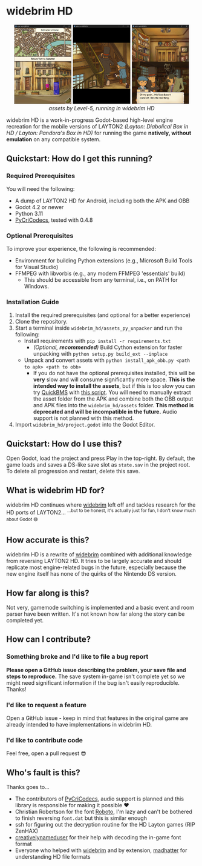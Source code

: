 # widebrim HD
<p align="middle">
  <img src="./res_demo/demo_0.png" width="30%" align="justify">
  <img src="./res_demo/demo_1.png" width="30%" align="justify">
  <img src="./res_demo/demo_2.png" width="30%" align="justify">
  <br><i>assets by Level-5, running in widebrim HD</i>
</p>

widebrim HD is a work-in-progress Godot-based high-level engine recreation for the mobile versions of LAYTON2 _(Layton: Diabolical Box in HD / Layton: Pandora's Box in HD)_ for running the game **natively, without emulation** on any compatible system.

## Quickstart: How do I get this running?
### Required Prerequisites
You will need the following:

 - A dump of LAYTON2 HD for Android, including both the APK and OBB
 - Godot 4.2 or newer
 - Python 3.11
 - [PyCriCodecs](https://github.com/Youjose/PyCriCodecs), tested with 0.4.8

### Optional Prerequisites
To improve your experience, the following is recommended:

 - Environment for building Python extensions (e.g., Microsoft Build Tools for Visual Studio)
 - FFMPEG with libvorbis (e.g., any modern FFMPEG 'essentials' build)
	- This should be accessible from any terminal, i.e., on PATH for Windows.

### Installation Guide

 1. Install the required prerequisites (and optional for a better experience)
 2. Clone the repository.
 3. Start a terminal inside `widebrim_hd/assets_py_unpacker` and run the following:
    - Install requirements with `pip install -r requirements.txt`
	     - <i>(Optional, <b>recommended</b>)</i> Build Cython extension for faster unpacking with `python setup.py build_ext --inplace`
    - Unpack and convert assets with `python install_apk_obb.py <path to apk> <path to obb>`
	     - If you do not have the optional prerequisites installed, this will be **very** slow and will consume significantly more space. **This is the intended way to install the assets**, but if this is too slow you can try [QuickBMS](https://aluigi.altervista.org/quickbms.htm) with [this script](https://aluigi.altervista.org/bms/layton_curious_village.bms). You will need to manually extract the asset folder from the APK and combine both the OBB output and APK files into the `widebrim_hd/assets` folder. **This method is deprecated and will be incompatible in the future.** Audio support is not planned with this method.
 4. Import `widebrim_hd/project.godot` into the Godot Editor.

## Quickstart: How do I use this?

Open Godot, load the project and press Play in the top-right. By default, the game loads and saves a DS-like save slot as `state.sav` in the project root. To delete all progression and restart, delete this save.

## What is widebrim HD for?

widebrim HD continues where [widebrim](https://github.com/bullbin/widebrim) left off and tackles research for the HD ports of LAYTON2... <sup>...but to be honest, it's actually just for fun, I don't know much about Godot 😄<sup>

## How accurate is this?
widebrim HD is a rewrite of [widebrim](https://github.com/bullbin/widebrim) combined with additional knowledge from reversing LAYTON2 HD. It tries to be largely accurate and should replicate most engine-related bugs in the future, especially because the new engine itself has none of the quirks of the Nintendo DS version.

## How far along is this?
Not very, gamemode switching is implemented and a basic event and room parser have been written. It's not known how far along the story can be completed yet.

## How can I contribute?
### Something broke and I'd like to file a bug report
**Please open a GitHub issue describing the problem, your save file and steps to reproduce.** The save system in-game isn't complete yet so we might need significant information if the bug isn't easily reproducible. Thanks!

### I'd like to request a feature
Open a GitHub issue - keep in mind that features in the original game are already intended to have implementations in widebrim HD.

### I'd like to contribute code
Feel free, open a pull request 😎

## Who's fault is this?
Thanks goes to...
 - The contributors of [PyCriCodecs](https://github.com/Youjose/PyCriCodecs), audio support is planned and this library is responsible for making it possible ❤️
 - Christian Robertson for the font [Roboto](https://fonts.google.com/specimen/Roboto), I'm lazy and can't be bothered to finish reversing `font.dat` but this is similar enough
 - ssh for figuring out the decryption routine for the HD Layton games (RIP ZenHAX)
 - [creativelynameduser](https://github.com/creativelynameduser) for their help with decoding the in-game font format
 - Everyone who helped with [widebrim](https://github.com/bullbin/widebrim) and by extension, [madhatter](https://github.com/bullbin/madhatter) for understanding HD file formats
